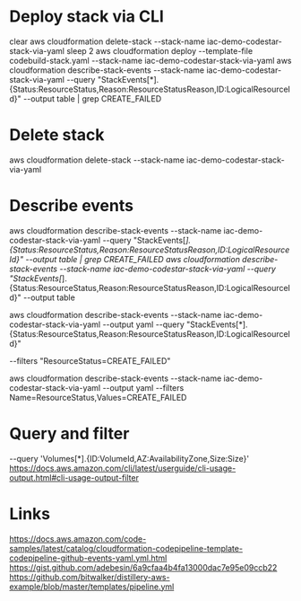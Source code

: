 # Deploy stack via CLI
clear
aws cloudformation delete-stack --stack-name iac-demo-codestar-stack-via-yaml
sleep 2
aws cloudformation deploy --template-file codebuild-stack.yaml --stack-name iac-demo-codestar-stack-via-yaml
aws cloudformation describe-stack-events --stack-name iac-demo-codestar-stack-via-yaml --query "StackEvents[*].{Status:ResourceStatus,Reason:ResourceStatusReason,ID:LogicalResourceId}" --output table | grep CREATE_FAILED

# Delete stack
aws cloudformation delete-stack --stack-name iac-demo-codestar-stack-via-yaml

# Describe events
aws cloudformation describe-stack-events --stack-name iac-demo-codestar-stack-via-yaml --query "StackEvents[*].{Status:ResourceStatus,Reason:ResourceStatusReason,ID:LogicalResourceId}" --output table | grep CREATE_FAILED
aws cloudformation describe-stack-events --stack-name iac-demo-codestar-stack-via-yaml --query "StackEvents[*].{Status:ResourceStatus,Reason:ResourceStatusReason,ID:LogicalResourceId}" --output table

aws cloudformation describe-stack-events --stack-name iac-demo-codestar-stack-via-yaml --output yaml --query "StackEvents[*].{Status:ResourceStatus,Reason:ResourceStatusReason,ID:LogicalResourceId}"

--filters "ResourceStatus=CREATE_FAILED"

aws cloudformation describe-stack-events --stack-name iac-demo-codestar-stack-via-yaml --output yaml --filters Name=ResourceStatus,Values=CREATE_FAILED

# Query and filter
--query 'Volumes[*].{ID:VolumeId,AZ:AvailabilityZone,Size:Size}'
https://docs.aws.amazon.com/cli/latest/userguide/cli-usage-output.html#cli-usage-output-filter

# Links
https://docs.aws.amazon.com/code-samples/latest/catalog/cloudformation-codepipeline-template-codepipeline-github-events-yaml.yml.html
https://gist.github.com/adebesin/6a9cfaa4b4fa13000dac7e95e09ccb22
https://github.com/bitwalker/distillery-aws-example/blob/master/templates/pipeline.yml